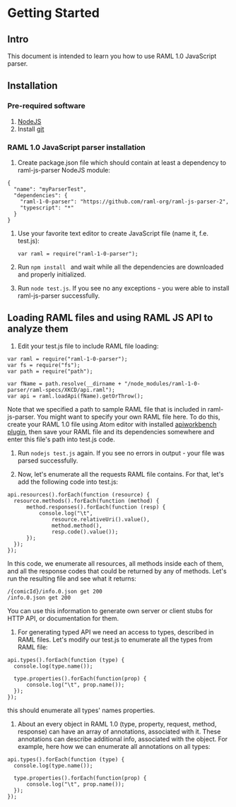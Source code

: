 # Getting Started

## Intro

This document is intended to learn you how to use RAML 1.0 JavaScript parser.

## Installation

###	Pre-required software

1.	[NodeJS](https://nodejs.org/en/download/)
1.	Install [git](https://git-scm.com/downloads)

###	RAML 1.0 JavaScript parser installation
1. Create package.json file which should contain at least a dependency to raml-js-parser NodeJS module:
  ```
  {
    "name": "myParserTest",
    "dependencies": {
      "raml-1-0-parser": "https://github.com/raml-org/raml-js-parser-2",
      "typescript": "*"
    }
  }
  ```
1.	Use your favorite text editor to create JavaScript file (name it, f.e. test.js):

	```
	var raml = require("raml-1-0-parser");
	```

1. Run ```npm install ``` and wait while all the dependencies are downloaded
and properly initialized.

1. Run ```node test.js```. If you see no any exceptions - you were able to install raml-js-parser successfully.

## Loading RAML files and using RAML JS API to analyze them

1. Edit your test.js file to include RAML file loading:
  ```
  var raml = require("raml-1-0-parser");
  var fs = require("fs");
  var path = require("path");

  var fName = path.resolve(__dirname + "/node_modules/raml-1-0-parser/raml-specs/XKCD/api.raml");
  var api = raml.loadApi(fName).getOrThrow();
  ```
  Note that we specified a path to sample RAML file that is included in raml-js-parser. You might want to specify your own RAML file here. To do this, create your RAML 1.0 file using Atom editor with installed [apiworkbench plugin](http://apiworkbench.com/docs/), then save your RAML file and its dependencies somewhere and enter this file's path into test.js code.

1. Run ```nodejs test.js``` again. If you see no errors in output - your file was parsed successfully.

1. Now, let's enumerate all the requests RAML file contains. For that, let's add the following code into test.js:

  ```
  api.resources().forEach(function (resource) {
  	resource.methods().forEach(function (method) {
  		method.responses().forEach(function (resp) {
  			console.log("\t",
  				resource.relativeUri().value(),
  				method.method(),
  				resp.code().value());
  		});
  	});
  });
  ```
  In this code, we enumerate all resources, all methods inside each of them, and all the response codes that could be returned by any of methods. Let's run the resulting file and see what it returns:
  ```
  /{comicId}/info.0.json get 200
  /info.0.json get 200
  ```
  You can use this information to generate own server or client stubs for HTTP API, or documentation for them.

1. For generating typed API we need an access to types, described in RAML files. Let's modify our test.js to enumerate all the types from RAML file:
  ```
  api.types().forEach(function (type) {
  	console.log(type.name());

  	type.properties().forEach(function(prop) {
  		console.log("\t", prop.name());
  	});
  });
  ```

  this should enumerate all types' names properties.

1. About an every object in RAML 1.0 (type, property, request, method, response) can have an array of annotations, associated with it. These annotations can describe additional info, associated with the object. For example, here how we can enumerate all annotations on all types:
  ```
  api.types().forEach(function (type) {
  	console.log(type.name());

  	type.properties().forEach(function(prop) {
  		console.log("\t", prop.name());
  	});
  });
  ```
